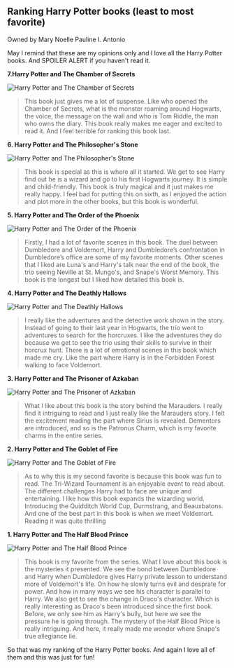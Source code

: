 ## Ranking Harry Potter books (least to most favorite)
Owned by Mary Noelle Pauline I. Antonio

May I remind that these are my opinions only and I love all the Harry Potter books. And SPOILER ALERT if you haven't read it.



**7.Harry Potter and The Chamber of Secrets**

![Harry Potter and The Chamber of Secrets](https://i.gr-assets.com/images/S/compressed.photo.goodreads.com/books/1474169725l/15881._SY475_.jpg)

>This book just gives me a lot of suspense. Like who opened the Chamber of Secrets, what is the monster roaming around Hogwarts, the voice, the message on the wall and who is Tom Riddle, the man who owns the diary. This book really makes me eager and excited to read it. And I feel terrible for ranking this book last.

**6. Harry Potter and The Philosopher's Stone**

![ Harry Potter and The Philosopher's Stone](https://i.gr-assets.com/images/S/compressed.photo.goodreads.com/books/1474154022l/3._SY475_.jpg)

>This book is special as this is where all it started. We get to see Harry find out he is a wizard and go to his first Hogwarts journey. It is simple and child-friendly. This book is truly magical and it just makes me really happy. I feel bad for putting this on sixth, as I enjoyed the action and plot more in the other books, but this book is wonderful. 

**5.  Harry Potter and The Order of the Phoenix**

![ Harry Potter and The Order of the Phoenix](https://i.gr-assets.com/images/S/compressed.photo.goodreads.com/books/1546910265l/2.jpg)

>Firstly, I had a lot of favorite scenes in this book. The duel between Dumbledore and Voldemort, Harry and Dumbledore’s confrontation in Dumbledore’s office are some of my favorite moments. Other scenes that I liked are Luna's and Harry's talk near the end of the book, the trio seeing Neville at St. Mungo's, and Snape's Worst Memory. This book is the longest but I liked how detailed this book is.

**4. Harry Potter and The Deathly Hallows**

![Harry Potter and The Deathly Hallows](https://images-na.ssl-images-amazon.com/images/S/compressed.photo.goodreads.com/books/1474171184i/136251.jpg)

>I really like the adventures and the detective work shown in the story. Instead of going to their last year in Hogwarts, the trio went to adventures to search for the horcruxes. I like the adventures they do because we get to see the trio using their skills to survive in their horcrux hunt. There is a lot of emotional scenes in this book which made me cry. Like the part where Harry is in the Forbidden Forest walking to face Voldemort.

**3. Harry Potter and The Prisoner of Azkaban**

![Harry Potter and The Prisoner of Azkaban](https://i.gr-assets.com/images/S/compressed.photo.goodreads.com/books/1630547330l/5._SY475_.jpg)

>What I like about this book is the story behind the Marauders. I really find it intriguing to read and I just really like the Marauders story. I felt the excitement reading the part where Sirius is revealed. Dementors are introduced, and so is the Patronus Charm, which is my favorite charms in the entire series.

**2. Harry Potter and The Goblet of Fire**

![Harry Potter and The Goblet of Fire](https://i.gr-assets.com/images/S/compressed.photo.goodreads.com/books/1554006152l/6.jpg)

>As to why this is my second favorite is because this book was fun to read. The Tri-Wizard Tournament is an enjoyable event to read about. The different challenges Harry had to face are unique and entertaining. I like how this book expands the wizarding world. Introducing the Quidditch World Cup, Durmstrang, and Beauxbatons. And one of the best part in this book is when we meet Voldemort. Reading it was quite thrilling

**1. Harry Potter and The Half Blood Prince**

![Harry Potter and The Half Blood Prince](https://i.gr-assets.com/images/S/compressed.photo.goodreads.com/books/1587697303l/1._SX318_.jpg)

>This book is my favorite from the series. What I love about this book is the mysteries it presented. We see the bond between Dumbledore and Harry when Dumbledore gives Harry private lesson to understand more of Voldemort's life. On how he slowly turns evil and desprate for power. And how in many ways we see his character is parallel to Harry. We also get to see the change in Draco's character. Which is really interesting as Draco's been introduced since the first book. Before, we only see him as Harry's bully, but here we see the pressure he is going through. The mystery of the Half Blood Price is really intriguing. And here, it really made me wonder where Snape's true allegiance lie.


So that was my ranking of the Harry Potter books. And again I love all of them and this was just for fun!



